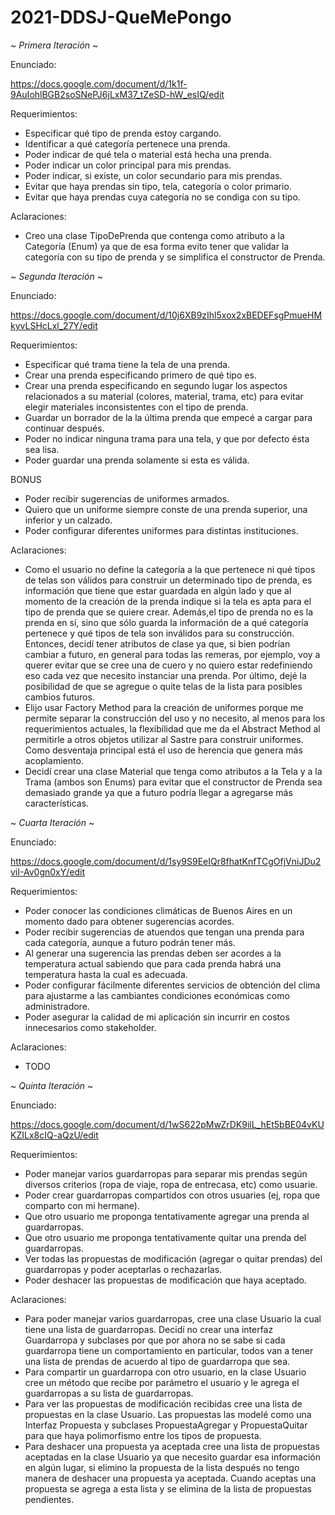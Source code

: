 # 2021-DDSJ-QueMePongo

~ *Primera Iteración* ~

Enunciado:

https://docs.google.com/document/d/1k1f-9AuIohlBGB2soSNePJ6jLxM37_tZeSD-hW_esIQ/edit

Requerimientos:

- Especificar qué tipo de prenda estoy cargando.
- Identificar a qué categoría pertenece una prenda.
- Poder indicar de qué tela o material está hecha una prenda.
- Poder indicar un color principal para mis prendas.
- Poder indicar, si existe, un color secundario para mis prendas.
- Evitar que haya prendas sin tipo, tela, categoría o color primario.
- Evitar que haya prendas cuya categoría no se condiga con su tipo.

Aclaraciones:

- Creo una clase TipoDePrenda que contenga como atributo a la Categoría (Enum) ya que de esa forma evito tener que validar la categoría con su tipo de prenda y se simplifica el constructor de Prenda.

~ *Segunda Iteración* ~

Enunciado:

https://docs.google.com/document/d/10j6XB9zIhl5xox2xBEDEFsgPmueHMkyvLSHcLxl_27Y/edit

Requerimientos:

- Especificar qué trama tiene la tela de una prenda.
- Crear una prenda especificando primero de qué tipo es.
- Crear una prenda especificando en segundo lugar los aspectos relacionados a su material (colores, material, trama, etc) para evitar elegir materiales inconsistentes con el tipo de prenda.
- Guardar un borrador de la la última prenda que empecé a cargar para continuar después.
- Poder no indicar ninguna trama para una tela, y que por defecto ésta sea lisa.
- Poder guardar una prenda solamente si esta es válida.

BONUS

- Poder recibir sugerencias de uniformes armados. 
- Quiero que un uniforme siempre conste de una prenda superior, una inferior y un calzado.
- Poder configurar diferentes uniformes para distintas instituciones.

Aclaraciones:

- Como el usuario no define la categoría a la que pertenece ni qué tipos de telas son válidos para construir un determinado tipo de prenda, es información que tiene que estar guardada en algún lado y que al momento de la creación de la prenda indique si la tela es apta para el tipo de prenda que se quiere crear. Además,el tipo de prenda no es la prenda en sí, sino que sólo guarda la información de a qué categoría pertenece y qué tipos de tela son inválidos para su construcción. Entonces, decidí tener atributos de clase ya que, si bien podrían cambiar a futuro, en general para todas las remeras, por ejemplo, voy a querer evitar que se cree una de cuero y no quiero estar redefiniendo eso cada vez que necesito instanciar una prenda. Por último, dejé la posibilidad de que se agregue o quite telas de la lista para posibles cambios futuros.
- Elijo usar Factory Method para la creación de uniformes porque me permite separar la construcción del uso y no necesito, al menos para los requerimientos actuales, la flexibilidad que me da el Abstract Method al permitirle a otros objetos utilizar al Sastre para construir uniformes. Como desventaja principal está el uso de herencia que genera más acoplamiento.
- Decidí crear una clase Material que tenga como atributos a la Tela y a la Trama (ambos son Enums) para evitar que el constructor de Prenda sea demasiado grande ya que a futuro podría llegar a agregarse más características.

~ *Cuarta Iteración* ~

Enunciado:

https://docs.google.com/document/d/1sy9S9EeIQr8fhatKnfTCgOfjVniJDu2viI-Av0gn0xY/edit

Requerimientos:

- Poder conocer las condiciones climáticas de Buenos Aires en un momento dado para obtener sugerencias acordes.
- Poder recibir sugerencias de atuendos que tengan una prenda para cada categoría, aunque a futuro podrán tener más.
- Al generar una sugerencia las prendas deben ser acordes a la temperatura actual sabiendo que para cada prenda habrá una temperatura hasta la cual es adecuada.
- Poder configurar fácilmente diferentes servicios de obtención del clima para ajustarme a las cambiantes condiciones económicas como administradore.
- Poder asegurar la calidad de mi aplicación sin incurrir en costos innecesarios como stakeholder.

Aclaraciones:

- TODO

~ *Quinta Iteración* ~

Enunciado:

https://docs.google.com/document/d/1wS622pMwZrDK9ilL_hEt5bBE04vKUKZILx8cIQ-aQzU/edit

Requerimientos:

- Poder manejar varios guardarropas para separar mis prendas según diversos criterios (ropa de viaje, ropa de entrecasa, etc) como usuarie. 
- Poder crear guardarropas compartidos con otros usuaries (ej, ropa que comparto con mi hermane). 
- Que otro usuario me proponga tentativamente agregar una prenda al guardarropas.
- Que otro usuario me proponga tentativamente quitar una prenda del guardarropas.
- Ver todas las propuestas de modificación (agregar o quitar prendas) del guardarropas y poder aceptarlas o rechazarlas.
- Poder deshacer las propuestas de modificación que haya aceptado.

Aclaraciones:

- Para poder manejar varios guardarropas, cree una clase Usuario la cual tiene una lista de guardarropas. Decidí no crear una interfaz Guardarropa y subclases por que por ahora no se sabe si cada guardarropa tiene un comportamiento en particular, todos van a tener una lista de prendas de acuerdo al tipo de guardarropa que sea.
- Para compartir un guardarropa con otro usuario, en la clase Usuario cree un método que recibe por parámetro el usuario y le agrega el guardarropas a su lista de guardarropas.
- Para ver las propuestas de modificación recibidas cree una lista de propuestas en la clase Usuario. Las propuestas las modelé como una Interfaz Propuesta y subclases PropuestaAgregar y PropuestaQuitar para que haya polimorfismo entre los tipos de propuesta.
- Para deshacer una propuesta ya aceptada cree una lista de propuestas aceptadas en la clase Usuario ya que necesito guardar esa información en algún lugar, si elimino la propuesta de la lista después no tengo manera de deshacer una propuesta ya aceptada. Cuando aceptas una propuesta se agrega a esta lista y se elimina de la lista de propuestas pendientes.
